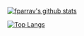 [![fparrav's github stats](https://github-readme-stats.vercel.app/api?username=fparrav&count_private=true&show_icons=true&theme=nord)](https://github.com/anuraghazra/github-readme-stats)


[![Top Langs](https://github-readme-stats.vercel.app/api/top-langs/?username=fparrav)](https://github.com/anuraghazra/github-readme-stats)
